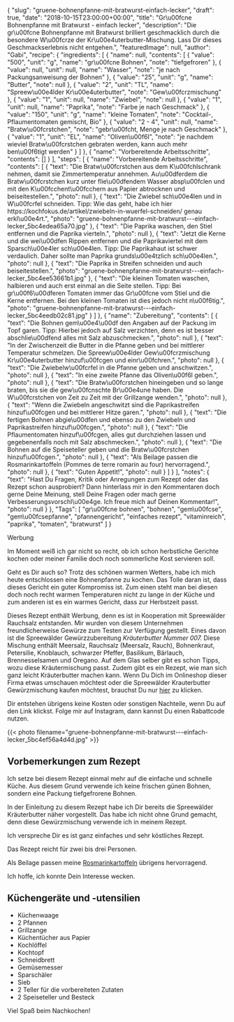 {
    "slug": "gruene-bohnenpfanne-mit-bratwurst-einfach-lecker",
    "draft": true,
    "date": "2018-10-15T23:00:00+00:00",
    "title": "Gr\u00fcne Bohnenpfanne mit Bratwurst - einfach lecker",
    "description": "Die gr\u00fcne Bohnenpfanne mit Bratwurst brilliert geschmacklich durch die besondere W\u00fcrze der Kr\u00e4uterbutter-Mischung. Lass Dir dieses Geschmackserlebnis nicht entgehen.",
    "featuredImage": null,
    "author": "Gabi",
    "recipe": {
        "ingredients": [
            {
                "name": null,
                "contents": [
                    {
                        "value": "500",
                        "unit": "g",
                        "name": "gr\u00fcne Bohnen",
                        "note": "tiefgefroren"
                    },
                    {
                        "value": null,
                        "unit": null,
                        "name": "Wasser",
                        "note": "je nach Packungsanweisung der Bohnen"
                    },
                    {
                        "value": "25",
                        "unit": "g",
                        "name": "Butter",
                        "note": null
                    },
                    {
                        "value": "2",
                        "unit": "TL",
                        "name": "Spreew\u00e4lder Kr\u00e4uterbutter",
                        "note": "Gew\u00fcrzmischung"
                    },
                    {
                        "value": "1",
                        "unit": null,
                        "name": "Zwiebel",
                        "note": null
                    },
                    {
                        "value": "1",
                        "unit": null,
                        "name": "Paprika",
                        "note": "Farbe je nach Geschmack"
                    },
                    {
                        "value": "150",
                        "unit": "g",
                        "name": "kleine Tomaten",
                        "note": "Cocktail-, Pflaumentomaten gemischt, Bio"
                    },
                    {
                        "value": "2 - 4",
                        "unit": null,
                        "name": "Bratw\u00fcrstchen",
                        "note": "gebr\u00fcht, Menge je nach Geschmack"
                    },
                    {
                        "value": "1",
                        "unit": "EL",
                        "name": "Oliven\u00f6l",
                        "note": "je nachdem wieviel Bratw\u00fcrstchen gebraten werden, kann auch mehr ben\u00f6tigt werden"
                    }
                ]
            },
            {
                "name": "Vorbereitende Arbeitsschritte",
                "contents": []
            }
        ],
        "steps": [
            {
                "name": "Vorbereitende Arbeitsschritte",
                "contents": [
                    {
                        "text": "Die Bratw\u00fcrstchen aus dem K\u00fchlschrank nehmen, damit sie Zimmertemperatur annehmen. Au\u00dferdem die Bratw\u00fcrstchen kurz unter flie\u00dfendem Wasser absp\u00fclen und mit den K\u00fcchent\u00fcchern aus Papier abtrocknen und beiseitestellen.",
                        "photo": null
                    },
                    {
                        "text": "Die Zwiebel sch\u00e4len und in W\u00fcrfel schneiden. Tipp: Wie das geht, habe ich hier https:\/\/kochfokus.de\/artikel\/zwiebeln-in-wuerfel-schneiden\/ genau erkl\u00e4rt.",
                        "photo": "gruene-bohnenpfanne-mit-bratwurst---einfach-lecker_5bc4edea65a70.jpg"
                    },
                    {
                        "text": "Die Paprika waschen, den Stiel entfernen und die Paprika vierteln.",
                        "photo": null
                    },
                    {
                        "text": "Jetzt die Kerne und die wei\u00dfen Rippen entfernen und die Paprikaviertel mit dem Sparsch\u00e4ler sch\u00e4len. Tipp: Die Paprikahaut ist schwer verdaulich. Daher sollte man Paprika grunds\u00e4tzlich sch\u00e4len.",
                        "photo": null
                    },
                    {
                        "text": "Die Paprika in Streifen schneiden und auch beiseitestellen.",
                        "photo": "gruene-bohnenpfanne-mit-bratwurst---einfach-lecker_5bc4ee53661b1.jpg"
                    },
                    {
                        "text": "Die kleinen Tomaten waschen, halbieren und auch erst einmal an die Seite stellen. Tipp: Bei gr\u00f6\u00dferen Tomaten immer das Gr\u00fcne vom Stiel und die Kerne entfernen. Bei den kleinen Tomaten ist dies jedoch nicht n\u00f6tig.",
                        "photo": "gruene-bohnenpfanne-mit-bratwurst---einfach-lecker_5bc4eedb02c81.jpg"
                    }
                ]
            },
            {
                "name": "Zubereitung",
                "contents": [
                    {
                        "text": "Die Bohnen gem\u00e4\u00df den Angaben auf der Packung im Topf garen. Tipp: Hierbei jedoch auf Salz verzichten, denn es ist besser abschlie\u00dfend alles mit Salz abzuschmecken.",
                        "photo": null
                    },
                    {
                        "text": "In der Zwischenzeit die Butter in die Pfanne geben und bei mittlerer Temperatur schmelzen. Die Spreew\u00e4lder Gew\u00fcrzmischung Kr\u00e4uterbutter hinzuf\u00fcgen und einr\u00fchren.",
                        "photo": null
                    },
                    {
                        "text": "Die Zwiebelw\u00fcrfel in die Pfanne geben und anschwitzen.",
                        "photo": null
                    },
                    {
                        "text": "In eine zweite Pfanne das Oliven\u00f6l geben.",
                        "photo": null
                    },
                    {
                        "text": "Die Bratw\u00fcrstchen hineingeben und so lange braten, bis sie die gew\u00fcnschte Br\u00e4une haben. Die W\u00fcrstchen von Zeit zu Zeit mit der Grillzange wenden.",
                        "photo": null
                    },
                    {
                        "text": "Wenn die Zwiebeln angeschwitzt sind die Paprikastreifen hinzuf\u00fcgen und bei mittlerer Hitze garen.",
                        "photo": null
                    },
                    {
                        "text": "Die fertigen Bohnen abgie\u00dfen und  ebenso zu den Zwiebeln und Paprikastreifen hinzuf\u00fcgen.",
                        "photo": null
                    },
                    {
                        "text": "Die Pflaumentomaten hinzuf\u00fcgen, alles gut durchziehen lassen und gegebenenfalls noch mit Salz abschmecken.",
                        "photo": null
                    },
                    {
                        "text": "Die Bohnen auf die Speiseteller geben und die Bratw\u00fcrstchen hinzuf\u00fcgen.",
                        "photo": null
                    },
                    {
                        "text": "Als Beilage passen die Rosmarinkartoffeln (Pommes de terre romarin au four) hervorragend.",
                        "photo": null
                    },
                    {
                        "text": "Guten Appetit!",
                        "photo": null
                    }
                ]
            }
        ],
        "notes": {
            "text": "Hast Du Fragen, Kritik oder Anregungen zum Rezept oder das Rezept schon ausprobiert? Dann hinterlass mir in den Kommentaren doch gerne Deine Meinung, stell Deine Fragen oder mach gerne Verbesserungsvorschl\u00e4ge. Ich freue mich auf Deinen Kommentar!",
            "photo": null
        }
    },
    "Tags": [
        "gr\u00fcne bohnen",
        "bohnen",
        "gem\u00fcse",
        "gem\u00fcsepfanne",
        "pfannengericht",
        "einfaches rezept",
        "vitaminreich",
        "paprika",
        "tomaten",
        "bratwurst"
    ]
}

Werbung

Im Moment weiß ich gar nicht so recht, ob ich schon  herbstliche Gerichte kochen  oder meiner Familie doch noch sommerliche Kost servieren soll.

Geht es Dir auch so? Trotz des schönen warmen Wetters, habe ich mich heute entschlossen eine Bohnenpfanne zu kochen. Das Tolle daran ist, dass dieses Gericht ein guter Kompromiss ist. Zum einen steht man bei diesen doch noch recht warmen Temperaturen nicht zu lange in der Küche und zum anderen ist es ein warmes Gericht, dass zur Herbstzeit passt.

Dieses Rezept enthält Werbung, denn es ist in Kooperation mit Spreewälder Rauchsalz entstanden. Mir wurden von diesem Unternehmen freundlicherweise Gewürze zum Testen zur Verfügung gestellt. Eines davon ist die Spreewälder Gewürzzubereitung *Kräuterbutter Nummer 007.* Diese Mischung enthält Meersalz, Rauchsalz (Meersalz, Rauch), Bohnenkraut, Petersilie, Knoblauch, schwarzer Pfeffer, Basilikum, Bärlauch, Brennesselsamen und Oregano. Auf dem Glas selber gibt es schon Tipps, wozu diese Kräutermischung passt. Zudem gibt es ein Rezept, wie man sich ganz leicht Kräuterbutter machen kann. Wenn Du Dich im Onlineshop dieser Firma etwas umschauen möchtest oder die Spreewälder Krauterbutter Gewürzmischung kaufen möchtest, brauchst Du nur [hier](https://rauchsalz.eu/ "hier") zu klicken.

Dir entstehen übrigens keine Kosten oder sonstigen Nachteile, wenn Du auf den Link klickst. Folge mir auf Instagram, dann kannst Du einen Rabattcode nutzen.

{{< photo filename="gruene-bohnenpfanne-mit-bratwurst---einfach-lecker_5bc4ef56a4d4d.jpg" >}}

## Vorbemerkungen zum Rezept

Ich setze bei diesem Rezept einmal mehr auf die einfache und schnelle Küche. Aus diesem Grund verwende ich keine frischen günen Bohnen, sondern eine Packung tiefgefrorene Bohnen.

In der Einleitung zu diesem Rezept habe ich Dir bereits die Spreewälder Kräuterbutter näher vorgestellt. Das habe ich nicht ohne Grund gemacht, denn diese Gewürzmischung verwende ich in meinem Rezept.

Ich verspreche Dir es ist ganz einfaches und  sehr köstliches Rezept.

Das Rezept reicht für zwei bis drei Personen.

Als Beilage passen meine [Rosmarinkartoffeln](https://kochfokus.de/artikel/pommes-de-terre-romarin-au-four/ "Rosmarinkartoffeln") übrigens hervorragend.

Ich hoffe, ich konnte Dein Interesse wecken.

## Küchengeräte und -utensilien

- Küchenwaage
- 2 Pfannen
- Grillzange
- Küchentücher aus Papier
- Kochlöffel
- Kochtopf
- Schneidbrett
- Gemüsemesser
- Sparschäler
- Sieb
- 2 Teller für die vorbereiteten Zutaten
- 2 Speiseteller und Besteck

Viel Spaß beim Nachkochen!